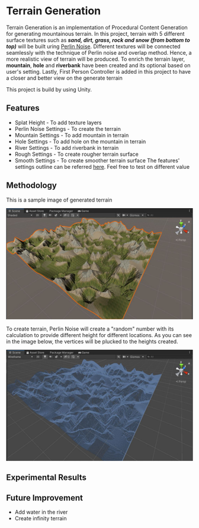 # Terrain Generation
Terrain Generation is an implementation of Procedural Content Generation for generating mountainous terrain. 
In this project, terrain with 5 different surface textures such as ***sand, dirt, grass, rock and snow (from bottom to top)*** 
will be built uring [Perlin Noise](https://en.wikipedia.org/wiki/Perlin_noise#:~:text=Perlin%20noise%20is%20a%20procedural,details%20are%20the%20same%20size.).
Different textures will be connected seamlessly with the technique of Perlin noise and overlap method. Hence, a more realistic view of terrain will be produced.
To enrich the terrain layer, **mountain**, **hole** and **riverbank** have been created and its optional based on user's setting. 
Lastly, First Person Controller is added in this project to have a closer and better view on the generate terrain

This project is build by using Unity.

## Features
* Splat Height - To add texture layers 
* Perlin Noise Settings - To create the terrain
* Mountain Settings - To add mountain in terrain
* Hole Settings - To add hole on the mountain in terrain
* River Settings - To add riverbank in terrain
* Rough Settings - To create rougher terrain surface
* Smooth Settings - To create smoother terrain surface
The features' settings outline can be referred [here](img/setting.JPG). Feel free to test on different value

## Methodology
This is a sample image of generated terrain

![Shaded](img/shaded.JPG)

To create terrain, Perlin Noise will create a "random" number with its calculation to provide different height for different locations.
As you can see in the image below, the vertices will be plucked to the heights created.

![Wireframe](img/wireframe.JPG)


## Experimental Results


## Future Improvement
- Add water in the river
- Create infinity terrain
